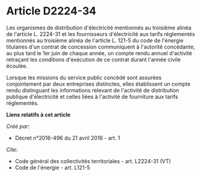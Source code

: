 # Article D2224-34

Les organismes de distribution d'électricité mentionnés au troisième alinéa de l'article L. 2224-31 et les fournisseurs
d'électricité aux tarifs réglementés mentionnés au troisième alinéa de l'article L. 121-5 du code de l'énergie titulaires
d'un contrat de concession communiquent à l'autorité concédante, au plus tard le 1er juin de chaque année, un compte rendu
annuel d'activité retraçant les conditions d'exécution de ce contrat durant l'année civile écoulée. 

Lorsque les missions du service public concédé sont assurées conjointement par deux entreprises distinctes, elles établissent
un compte rendu distinguant les informations relevant de l'activité de distribution publique d'électricité et celles liées à
l'activité de fourniture aux tarifs réglementés.

**Liens relatifs à cet article**

_Créé par_:

  - Décret n°2016-496 du 21 avril 2016 - art. 1

_Cite_:

  - Code général des collectivités territoriales - art. L2224-31 (VT)
  - Code de l'énergie - art. L121-5
